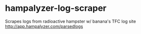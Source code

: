 # hampalyzer-log-scraper
Scrapes logs from radioactive hampster w/ banana's TFC log site http://app.hampalyzer.com/parsedlogs

